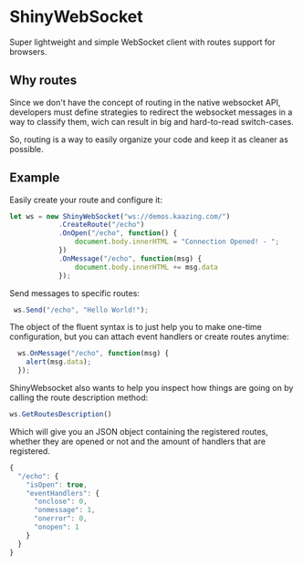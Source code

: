 # ShinyWebSocket
Super lightweight and simple WebSocket client with routes support for browsers.

## Why routes

Since we don't have the concept of routing in the native websocket API, developers must define strategies to redirect the websocket messages in a way to classify them, wich can result in big and hard-to-read switch-cases.

So, routing is a way to easily organize your code and keep it as cleaner as possible.

## Example

Easily create your route and configure it:

```javascript
let ws = new ShinyWebSocket("ws://demos.kaazing.com/")
            .CreateRoute("/echo")
            .OnOpen("/echo", function() {
                document.body.innerHTML = "Connection Opened! - ";
            })
            .OnMessage("/echo", function(msg) { 
                document.body.innerHTML += msg.data
            });
```

Send messages to specific routes:

```javascript
 ws.Send("/echo", "Hello World!");
```

The object of the fluent syntax is to just help you to make one-time configuration, but you can attach event handlers or create routes anytime:

```javascript
  ws.OnMessage("/echo", function(msg) { 
    alert(msg.data);
  });
```

ShinyWebsocket also wants to help you inspect how things are going on by calling the route description method:

```javascript
ws.GetRoutesDescription()
```

Which will give you an JSON object containing the registered routes, whether they are opened or not and the amount of handlers that are registered.

```javascript
{
  "/echo": {
    "isOpen": true,
    "eventHandlers": {
      "onclose": 0,
      "onmessage": 1,
      "onerror": 0,
      "onopen": 1
    }
  }
}
```
